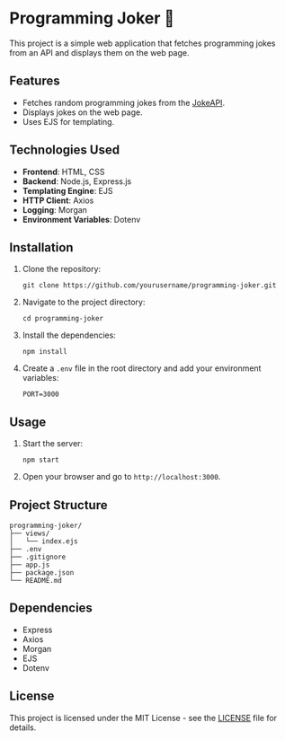 
# Programming Joker 🤡

This project is a simple web application that fetches programming jokes from an API and displays them on the web page.

## Features
- Fetches random programming jokes from the [JokeAPI](https://jokeapi.dev/).
- Displays jokes on the web page.
- Uses EJS for templating.

## Technologies Used

- **Frontend**: HTML, CSS
- **Backend**: Node.js, Express.js
- **Templating Engine**: EJS
- **HTTP Client**: Axios
- **Logging**: Morgan
- **Environment Variables**: Dotenv

## Installation

1. Clone the repository:
   ```
   git clone https://github.com/yourusername/programming-joker.git
   ```
2. Navigate to the project directory:
   ```
   cd programming-joker
   ```
3. Install the dependencies:
   ```
   npm install
   ```
4. Create a `.env` file in the root directory and add your environment variables:
   ```
   PORT=3000
   ```

## Usage

1. Start the server:
   ```
   npm start
   ```
2. Open your browser and go to `http://localhost:3000`.

## Project Structure

```
programming-joker/
├── views/
│   └── index.ejs
├── .env
├── .gitignore
├── app.js
├── package.json
└── README.md
```

## Dependencies

- Express
- Axios
- Morgan
- EJS
- Dotenv

## License

This project is licensed under the MIT License - see the [LICENSE](LICENSE) file for details.
